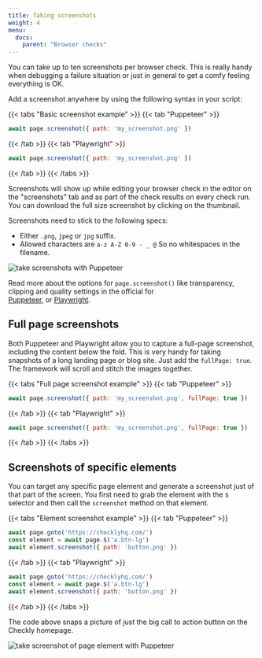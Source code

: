 ```yaml
---
title: Taking screenshots
weight: 4
menu:
  docs:
    parent: "Browser checks"
---
```


You can take up to ten screenshots per browser check. This is really handy when debugging a failure situation or just
in general to get a comfy feeling everything is OK.  

Add a screenshot anywhere by using the following syntax in your script:
 
{{< tabs "Basic screenshot example" >}}
{{< tab "Puppeteer" >}}
```js
await page.screenshot({ path: 'my_screenshot.png' })
```
{{< /tab >}}
{{< tab "Playwright" >}}
```js
await page.screenshot({ path: 'my_screenshot.png' })
```
{{< /tab >}}
{{< /tabs >}}

Screenshots will show up while editing your browser check in the editor on the "screenshots" tab and as part of the 
check results on every check run. You can download the full size screenshot by clicking on the thumbnail.

Screenshots need to stick to the following specs:

- Either `.png`, `jpeg` or `jpg` suffix.
- Allowed characters are `a-z A-Z 0-9 - _ @` So no whitespaces in the filename.

![take screenshots with Puppeteer](/docs/images/browser-checks/screenshots.png)


Read more about the options for `page.screenshot()` like transparency, clipping and quality settings in the official 
for   
[Puppeteer](https://pptr.dev/#?product=Puppeteer&version=v2.0.0&show=api-pagescreenshotoptions), or
[Playwright](https://playwright.dev/#version=v1.0.2&path=docs%2Fapi.md&q=pagescreenshotoptions).

## Full page screenshots

Both Puppeteer and Playwright allow you to capture a full-page screenshot, including the content below the fold. This is very handy for taking
snapshots of a long landing page or blog site. Just add the `fullPage: true`. The framework will scroll and stitch the images together.


{{< tabs "Full page screenshot example" >}}
{{< tab "Puppeteer" >}}
```js
await page.screenshot({ path: 'my_screenshot.png', fullPage: true })
```
{{< /tab >}}
{{< tab "Playwright" >}}
```js
await page.screenshot({ path: 'my_screenshot.png', fullPage: true })
```
{{< /tab >}}
{{< /tabs >}}

## Screenshots of specific elements

You can target any specific page element and generate a screenshot just of that part of the screen. You first need to 
grab the element with the `$` selector and then call the `screenshot` method on that element. 

{{< tabs "Element screenshot example" >}}
{{< tab "Puppeteer" >}}
```js
await page.goto('https://checklyhq.com/')
const element = await page.$('a.btn-lg')
await element.screenshot({ path: 'button.png' })
```
{{< /tab >}}
{{< tab "Playwright" >}}
```js
await page.goto('https://checklyhq.com/')
const element = await page.$('a.btn-lg')
await element.screenshot({ path: 'button.png' })
```
{{< /tab >}}
{{< /tabs >}}

The code above snaps a picture of just the big call to action button on the Checkly homepage.

![take screenshot of page element with Puppeteer](/docs/images/browser-checks/element_screenshot.png)
